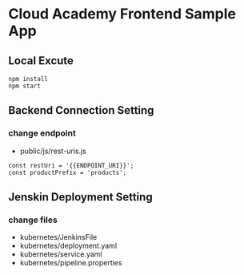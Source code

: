 
# Cloud Academy Frontend Sample App 

## Local Excute

```
npm install
npm start
```

## Backend Connection Setting
### change endpoint 

- public/js/rest-uris.js
```
const restUri = '{{ENDPOINT_URI}}';
const productPrefix = 'products';
```

## Jenskin Deployment Setting
### change files 

- kubernetes/JenkinsFile
- kubernetes/deployment.yaml
- kubernetes/service.yaml
- kubernetes/pipeline.properties
